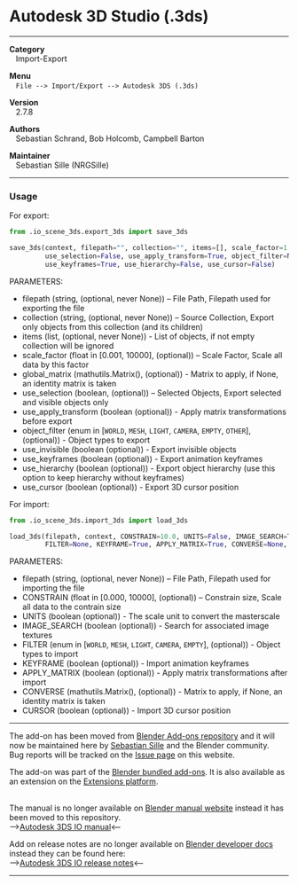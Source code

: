# Autodesk 3D Studio (.3ds)


---  


**Category**  
&nbsp;&nbsp; Import-Export  

**Menu**  
&nbsp;&nbsp; `File --> Import/Export --> Autodesk 3DS (.3ds)`  

**Version**  
&nbsp;&nbsp; 2.7.8  

**Authors**  
&nbsp;&nbsp; Sebastian Schrand, Bob Holcomb, Campbell Barton  

**Maintainer**  
&nbsp;&nbsp; Sebastian Sille (NRGSille)  

---  

### Usage


For export:

```python
from .io_scene_3ds.export_3ds import save_3ds

save_3ds(context, filepath="", collection="", items=[], scale_factor=1.0, global_matrix=None,
         use_selection=False, use_apply_transform=True, object_filter=None, use_invisible=False,
         use_keyframes=True, use_hierarchy=False, use_cursor=False)
```
PARAMETERS:
+ filepath (string, (optional, never None)) – File Path, Filepath used for exporting the file
+ collection (string, (optional, never None)) – Source Collection, Export only objects from this collection (and its children)
+ items (list, (optional, never None)) - List of objects, if not empty collection will be ignored
+ scale_factor (float in [0.001, 10000], (optional)) – Scale Factor, Scale all data by this factor
+ global_matrix (mathutils.Matrix(), (optional)) - Matrix to apply, if None, an identity matrix is taken
+ use_selection (boolean, (optional)) – Selected Objects, Export selected and visible objects only
+ use_apply_transform (boolean (optional)) - Apply matrix transformations before export
+ object_filter (enum in [`WORLD`, `MESH`, `LIGHT`, `CAMERA`, `EMPTY`, `OTHER`], (optional)) - Object types to export
+ use_invisible (boolean (optional)) - Export invisible objects
+ use_keyframes (boolean (optional)) - Export animation keyframes
+ use_hierarchy (boolean (optional)) - Export object hierarchy (use this option to keep hierarchy without keyframes)
+ use_cursor (boolean (optional)) - Export 3D cursor position


For import:  

```python
from .io_scene_3ds.import_3ds import load_3ds

load_3ds(filepath, context, CONSTRAIN=10.0, UNITS=False, IMAGE_SEARCH=True,
         FILTER=None, KEYFRAME=True, APPLY_MATRIX=True, CONVERSE=None, CURSOR=False)
```
PARAMETERS:
+ filepath (string, (optional, never None)) – File Path, Filepath used for importing the file
+ CONSTRAIN (float in [0.000, 10000], (optional)) – Constrain size, Scale all data to the contrain size
+ UNITS (boolean (optional)) - The scale unit to convert the masterscale
+ IMAGE_SEARCH (boolean (optional)) - Search for associated image textures
+ FILTER (enum in [`WORLD`, `MESH`, `LIGHT`, `CAMERA`, `EMPTY`], (optional)) - Object types to import
+ KEYFRAME (boolean (optional)) - Import animation keyframes
+ APPLY_MATRIX (boolean (optional)) - Apply matrix transformations after import
+ CONVERSE (mathutils.Matrix(), (optional)) - Matrix to apply, if None, an identity matrix is taken
+ CURSOR (boolean (optional)) - Import 3D cursor position


---


The add-on has been moved from [Blender Add-ons repository](https://projects.blender.org/blender/blender-addons) and it will now be maintained here by [Sebastian Sille](https://projects.blender.org/NRGSille) and the Blender community.  
Bug reports will be tracked on the [Issue page](https://projects.blender.org/extensions/io_scene_3ds/issues) on this website. 
<br>

The add-on was part of the [Blender bundled add-ons](https://docs.blender.org/manual/en/4.1/addons). 
It is also available as an extension on the [Extensions platform](https://extensions.blender.org/add-ons/autodesk-3ds-format).  
<br>

The manual is no longer available on [Blender manual website](https://docs.blender.org/manual/en/dev/addons/import_export) instead it has been moved to this repository.  
-->[Autodesk 3DS IO manual](https://projects.blender.org/extensions/io_scene_3ds/wiki)<--  

Add on release notes are no longer available on [Blender developer docs](https://developer.blender.org/docs/release_notes) instead they can be found here:  
-->[Autodesk 3DS IO release notes](https://projects.blender.org/extensions/io_scene_3ds/src/branch/main/release_notes.md)<--


---
